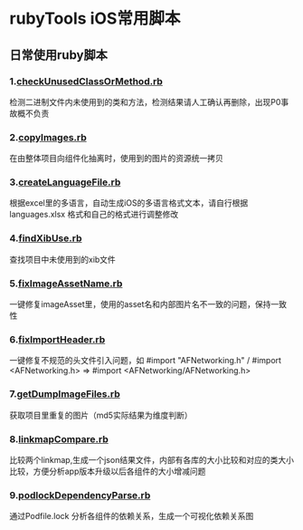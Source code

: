 # rubyTools iOS常用脚本
## 日常使用ruby脚本

### 1.[checkUnusedClassOrMethod.rb](https://github.com/iPermanent/rubyTools/blob/master/checkUnusedClassOrMethod.rb)
检测二进制文件内未使用到的类和方法，检测结果请人工确认再删除，出现P0事故概不负责

### 2.[copyImages.rb](https://github.com/iPermanent/rubyTools/blob/master/copyImages.rb) 
在由整体项目向组件化抽离时，使用到的图片的资源统一拷贝

### 3.[createLanguageFile.rb](https://github.com/iPermanent/rubyTools/blob/master/createLanguageFile.rb)
根据excel里的多语言，自动生成iOS的多语言格式文本，请自行根据languages.xlsx 格式和自己的格式进行调整修改

### 4.[findXibUse.rb](https://github.com/iPermanent/rubyTools/blob/master/findXibUse.rb)
查找项目中未使用到的xib文件

### 5.[fixImageAssetName.rb](https://github.com/iPermanent/rubyTools/blob/master/fixImageAssetName.rb)
一键修复imageAsset里，使用的asset名和内部图片名不一致的问题，保持一致性

### 6.[fixImportHeader.rb](https://github.com/iPermanent/rubyTools/blob/master/fixImportHeader.rb)
一键修复不规范的头文件引入问题，如 #import "AFNetworking.h" / #import <AFNetworking.h> => #import <AFNetworking/AFNetworking.h>

### 7.[getDumpImageFiles.rb](https://github.com/iPermanent/rubyTools/blob/master/getDumpImageFiles.rb) 
获取项目里重复的图片（md5实际结果为维度判断）

### 8.[linkmapCompare.rb](https://github.com/iPermanent/rubyTools/blob/master/linkmapCompare.rb)
比较两个linkmap,生成一个json结果文件，内部有各库的大小比较和对应的类大小比较，方便分析app版本升级以后各组件的大小增减问题

### 9.[podlockDependencyParse.rb](https://github.com/iPermanent/rubyTools/blob/master/podlockDependencyParse.rb)
通过Podfile.lock 分析各组件的依赖关系，生成一个可视化依赖关系图
